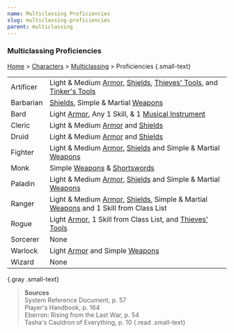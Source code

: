```yaml
---
name: Multiclassing Proficiencies 
slug: multiclassing-proficiencies
parent: multiclassing
---
```


### Multiclassing Proficiencies
[Home](dm-operations-center) > [Characters](characters) > [Multiclassing](multiclassing) > Proficiencies {.small-text}

| | |
| :-------- | :---------------------------------------------------------------------------------------------------------------------- |
| Artificer | Light & Medium [Armor](armor), [Shields](/item/shield), [Thieves' Tools](/item/thieves-tools), and [Tinker's Tools](/item/tinker-s-tools)  |
| Barbarian | [Shields](/item/shield), Simple & Martial [Weapons](weapons)                                                            |
| Bard      | Light [Armor](armor), Any 1 Skill, & 1 [Musical Instrument](musical-instruments)                                        |
| Cleric    | Light & Medium [Armor](armor) and [Shields](/item/shield)                                                               |
| Druid     | Light & Medium [Armor](armor) and [Shields](/item/shield)                                                               |
| Fighter   | Light & Medium [Armor](armor), [Shields](/item/shield) and Simple & Martial [Weapons](weapons)                          |
| Monk      | Simple [Weapons](weapons) & [Shortswords](/item/shortsword)                                                             |
| Paladin   | Light & Medium [Armor](armor), [Shields](/item/shield) and Simple & Martial [Weapons](weapons)                          |
| Ranger    | Light & Medium [Armor](armor), [Shields](/item/shield), Simple & Martial [Weapons](weapons) and 1 Skill from Class List |
| Rogue     | Light [Armor](armor), 1 Skill from Class List, and [Thieves' Tools](/item/thieves-tools)                                |
| Sorcerer  | None                                                                                                                    |
| Warlock   | Light [Armor](armor) and Simple [Weapons](weapons)                                                                      |
| Wizard    | None                                                                                                                    |
{.gray .small-text}

> **Sources** <br/>
> System Reference Document, p. 57<br/>
> Player's Handbook, p. 164<br/>
> Eberron: Rising from the Last War, p. 54<br/>
> Tasha's Cauldron of Everything, p. 10
{.read .small-text}
